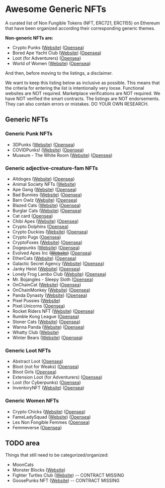 # Awesome Generic NFTs

A curated list of Non Fungible Tokens (NFT, ERC721, ERC1155) on Ethereum that have been organized according their corresponding generic themes.

**Non-generic NFTs are:**

* Crypto Punks ([Website](https://www.larvalabs.com/cryptopunks)) ([Opensea](https://opensea.io/collection/cryptopunks))
* Bored Ape Yacht Club ([Website](https://boredapeyachtclub.com/)) ([Opensea](https://opensea.io/collection/boredapeyachtclub))
* Loot (for Adventurers) ([Opensea](https://opensea.io/collection/lootproject))
* World of Women ([Website](https://worldofwomen.art/)) ([Opensea](https://opensea.io/collection/world-of-women-nft))

And then, before moving to the listings, a disclaimer.

We want to keep this listing below as inclusive as possible. This means that the criteria for entering the list is intentionally very loose. Functional websites are NOT required. Marketplace verifications are NOT required. We have NOT verified the smart contracts. The listings are NOT endorsements. They can also contain errors or mistakes. DO YOUR OWN RESEARCH.

## Generic NFTs

### Generic Punk NFTs

* 3DPunks ([Website](https://3d-punks.com/)) ([Opensea](https://opensea.io/collection/3dpunks))
* COVIDPunks! ([Website](https://www.covidpunks.com/)) ([Opensea](https://opensea.io/collection/covidpunksnft))
* Museum - The White Room ([Website](https://www.museum-refined.art/)) ([Opensea](https://opensea.io/collection/museum-the-white-room))

### Generic adjective-creature-fam NFTs

* Altdoges ([Website](https://www.altdoges.com/)) ([Opensea](https://opensea.io/collection/altdoges))
* Animal Society NFTs ([Website](https://animalsocietynft.com/))
* Ape Gang ([Website](https://apegang.art/)) ([Opensea](https://opensea.io/collection/ape-gang))
* Bad Bunnies ([Website](https://badbunniesnft.com/)) ([Opensea](https://opensea.io/collection/bad-bunnies-nft))
* Barn Owlz ([Website](https://www.barnowlz.io/)) ([Opensea](https://opensea.io/collection/barn-owlz))
* Blazed Cats ([Website](https://blazedcats.com/)) ([Opensea](https://opensea.io/collection/blazedcats))
* Burglar Cats ([Website](https://burglarcats.com/)) ([Opensea](https://opensea.io/collection/burglarcatsnft))
* Cat card ([Opensea](https://opensea.io/collection/cat-card))
* Chibi Apes ([Website](https://chibiapes.com/)) ([Opensea](https://opensea.io/collection/chibi-apes))
* Crypto Dolphins ([Opensea](https://opensea.io/collection/cryptodolphins))
* Crypto Duckies ([Website](https://www.cryptoduckies.co/)) ([Opensea](https://opensea.io/collection/crypto-duckies))
* Crypto Pugs ([Opensea](https://opensea.io/collection/crypto-pugs))
* CryptoFoxes ([Website](https://www.cryptofoxes.io/)) ([Opensea](https://opensea.io/collection/cryptofoxes-v2))
* Dogepunks ([Website](https://dogepunks.com/)) ([Opensea](https://opensea.io/collection/dogepunks))
* Evolved Apes Inc ~~([Website](https://www.evolvedapes.com/))~~ ([Opensea](https://opensea.io/collection/evolved-apes-inc))
* EtherCats ([Website](https://www.ethercats.io/)) ([Opensea](https://opensea.io/collection/ethercats))
* Galactic Secret Agency ([Website](https://www.galacticsecretagency.com/)) ([Opensea](https://opensea.io/collection/galactic-secret-agency))
* Janky Heist ([Website](https://jankyheist.com/)) ([Opensea](https://opensea.io/collection/jankyheist))
* Lonely Frog Lambo Club ([Website](https://www.lonelyfroglamboclub.com/)) ([Opensea](https://opensea.io/collection/thelonelyfroglamboclub))
* Mr. Bojangles - Sleepy Sloth ([Opensea](https://opensea.io/collection/sleepy-mrbojangles))
* OnChainCat ([Website](https://onchaincat.com/)) ([Opensea](https://opensea.io/collection/onchaincat))
* OnChainMonkey ([Website](https://onchainmonkey.com/)) ([Opensea](https://opensea.io/collection/onchainmonkey))
* Panda Dynasty ([Website](https://pandadynasty.io/)) ([Opensea](https://opensea.io/collection/pandadynasty))
* Pixel Pussies ([Website](https://pixelpussy.io/))
* Pixel.Unicorns ([Opensea](https://opensea.io/collection/pixel-unicorns-))
* Rocket Riders NFT ([Website](https://www.rocketridersnft.com/)) ([Opensea](https://opensea.io/collection/rocketridersnft))
* Rumble Kong League ([Opensea](https://opensea.io/collection/rumble-kong-league))
* Stoner Cats ([Website](https://www.stonercats.com/)) ([Opensea](https://opensea.io/collection/stoner-cats-official))
* Wanna Panda ([Website](https://wannapanda.com/)) ([Opensea](https://opensea.io/collection/wannapandaofficial))
* Whatty Club ([Website](https://whatty.club/))
* Winter Bears ([Website](https://www.winterbearsnft.com/)) ([Opensea](https://opensea.io/collection/winterbears))

### Generic Loot NFTs

* Abstract Loot ([Opensea](https://opensea.io/collection/abstract-loot))
* Bloot (not for Weaks) ([Opensea](https://opensea.io/collection/blootofficial))
* Bloot Girls ([Opensea](https://opensea.io/collection/blootgirl))
* Extension Loot (for Adventurers) ([Opensea](https://opensea.io/collection/xloot))
* Loot (for Cyberpunks) ([Opensea](https://opensea.io/collection/loot-for-cyberpunks))
* InventoryNFT ([Website](https://www.inventorynft.net/)) ([Opensea](https://opensea.io/collection/inventorynft))

### Generic Women NFTs

* Crypto Chicks ([Website](https://www.cryptochicks.app/)) ([Opensea](https://opensea.io/collection/the-crypto-chicks))
* FameLadySquad ([Website](https://www.fameladysquad.com/)) ([Opensea](https://opensea.io/collection/fameladysquad))
* Les Non Fongible Femmes ([Opensea](https://opensea.io/collection/les-non-fongible-femmes))
* Femmeverse ([Opensea](https://opensea.io/collection/femmeverse))

## TODO area

Things that still need to be categorized/organized:

* MoonCats
* Monster Blocks ([Website](https://www.monsterblocks.io/))
* Fighter Turtles Club ([Website](https://www.fighterturtles.club/)) -- CONTRACT MISSING
* GoosePunks NFT ([Website](https://goosepunks.com/)) -- CONTRACT MISSING
